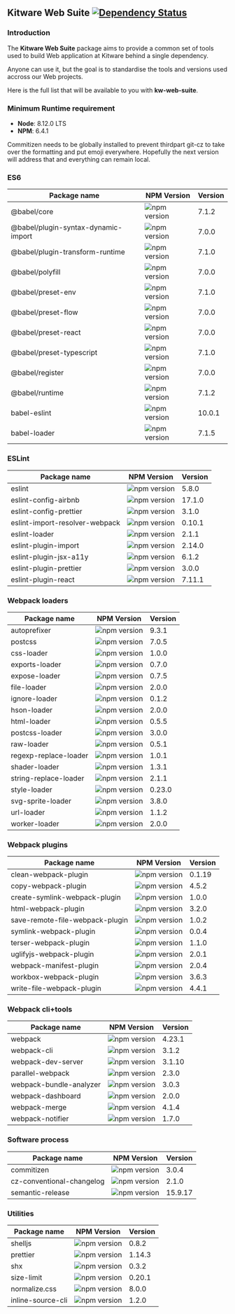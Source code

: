 ## Kitware Web Suite [![Dependency Status](https://img.shields.io/david/kitware/kw-web-suite.svg)](https://david-dm.org/kitware/kw-web-suite)

### Introduction

The **Kitware Web Suite** package aims to provide a common
set of tools used to build Web application at Kitware behind
a single dependency.

Anyone can use it, but the goal is to standardise
the tools and versions used accross our Web projects.

Here is the full list that will be available to you with **kw-web-suite**.

### Minimum Runtime requirement

- __Node__: 8.12.0 LTS
- __NPM__: 6.4.1

Commitizen needs to be globally installed to prevent thirdpart git-cz to take over the formatting and put emoji everywhere. Hopefully the next version will address that and everything can remain local.

### ES6

Package name                            | NPM Version                                                      | Version
--------------------------------------- | ---------------------------------------------------------------- | ---------
@babel/core                             | ![npm version](https://badge.fury.io/js/%40babel%2Fcore.svg)     | 7.1.2
@babel/plugin-syntax-dynamic-import     | ![npm version](https://badge.fury.io/js/%40babel%2Fplugin-syntax-dynamic-import.svg)  | 7.0.0
@babel/plugin-transform-runtime         | ![npm version](https://badge.fury.io/js/%40babel%2Fplugin-transform-runtime.svg)  | 7.1.0
@babel/polyfill                         | ![npm version](https://badge.fury.io/js/%40babel%2Fpolyfill.svg)      | 7.0.0
@babel/preset-env                       | ![npm version](https://badge.fury.io/js/%40babel%2Fpreset-env.svg)    | 7.1.0
@babel/preset-flow                      | ![npm version](https://badge.fury.io/js/%40babel%2Fpreset-flow.svg)   | 7.0.0
@babel/preset-react                     | ![npm version](https://badge.fury.io/js/%40babel%2Fpreset-react.svg)  | 7.0.0
@babel/preset-typescript                | ![npm version](https://badge.fury.io/js/%40babel%2Fpreset-typescript.svg)  | 7.1.0
@babel/register                         | ![npm version](https://badge.fury.io/js/%40babel%2Fregister.svg) | 7.0.0
@babel/runtime                          | ![npm version](https://badge.fury.io/js/%40babel%2Fruntime.svg)  | 7.1.2
babel-eslint                            | ![npm version](https://badge.fury.io/js/babel-eslint.svg)        | 10.0.1
babel-loader                            | ![npm version](https://badge.fury.io/js/babel-loader.svg)        | 7.1.5

### ESLint

Package name                   | NPM Version                                                                | Version
------------------------------ | -------------------------------------------------------------------------- | --------
eslint                         | ![npm version](https://badge.fury.io/js/eslint.svg)                        | 5.8.0
eslint-config-airbnb           | ![npm version](https://badge.fury.io/js/eslint-config-airbnb.svg)          | 17.1.0
eslint-config-prettier         | ![npm version](https://badge.fury.io/js/eslint-config-prettier.svg)        | 3.1.0
eslint-import-resolver-webpack | ![npm version](https://badge.fury.io/js/eslint-import-resolver-webpack.svg)| 0.10.1
eslint-loader                  | ![npm version](https://badge.fury.io/js/eslint-loader.svg)                 | 2.1.1
eslint-plugin-import           | ![npm version](https://badge.fury.io/js/eslint-plugin-import.svg)          | 2.14.0
eslint-plugin-jsx-a11y         | ![npm version](https://badge.fury.io/js/eslint-plugin-jsx-a11y.svg)        | 6.1.2
eslint-plugin-prettier         | ![npm version](https://badge.fury.io/js/eslint-plugin-prettier.svg)        | 3.0.0
eslint-plugin-react            | ![npm version](https://badge.fury.io/js/eslint-plugin-react.svg)           | 7.11.1

### Webpack loaders

Package name          | NPM Version                                                       | Version
--------------------- | ----------------------------------------------------------------- | --------
autoprefixer          | ![npm version](https://badge.fury.io/js/autoprefixer.svg)         | 9.3.1
postcss               | ![npm version](https://badge.fury.io/js/postcss.svg)              | 7.0.5
css-loader            | ![npm version](https://badge.fury.io/js/css-loader.svg)           | 1.0.0
exports-loader        | ![npm version](https://badge.fury.io/js/exports-loader.svg)       | 0.7.0
expose-loader         | ![npm version](https://badge.fury.io/js/expose-loader.svg)        | 0.7.5
file-loader           | ![npm version](https://badge.fury.io/js/file-loader.svg)          | 2.0.0
ignore-loader         | ![npm version](https://badge.fury.io/js/ignore-loader.svg)        | 0.1.2
hson-loader           | ![npm version](https://badge.fury.io/js/hson-loader.svg)          | 2.0.0
html-loader           | ![npm version](https://badge.fury.io/js/html-loader.svg)          | 0.5.5
postcss-loader        | ![npm version](https://badge.fury.io/js/postcss-loader.svg)       | 3.0.0
raw-loader            | ![npm version](https://badge.fury.io/js/raw-loader.svg)           | 0.5.1
regexp-replace-loader | ![npm version](https://badge.fury.io/js/regexp-replace-loader.svg)| 1.0.1
shader-loader         | ![npm version](https://badge.fury.io/js/shader-loader.svg)        | 1.3.1
string-replace-loader | ![npm version](https://badge.fury.io/js/string-replace-loader.svg)| 2.1.1
style-loader          | ![npm version](https://badge.fury.io/js/style-loader.svg)         | 0.23.0
svg-sprite-loader     | ![npm version](https://badge.fury.io/js/svg-sprite-loader.svg)    | 3.8.0
url-loader            | ![npm version](https://badge.fury.io/js/url-loader.svg)           | 1.1.2
worker-loader         | ![npm version](https://badge.fury.io/js/worker-loader.svg)        | 2.0.0

### Webpack plugins

Package name                    | NPM Version                                                                  | Version
------------------------------- | ---------------------------------------------------------------------------- | --------
clean-webpack-plugin            | ![npm version](https://badge.fury.io/js/clean-webpack-plugin.svg)            | 0.1.19
copy-webpack-plugin             | ![npm version](https://badge.fury.io/js/copy-webpack-plugin.svg)             | 4.5.2
create-symlink-webpack-plugin   | ![npm version](https://badge.fury.io/js/create-symlink-webpack-plugin.svg)   | 1.0.0
html-webpack-plugin             | ![npm version](https://badge.fury.io/js/html-webpack-plugin.svg)             | 3.2.0
save-remote-file-webpack-plugin | ![npm version](https://badge.fury.io/js/save-remote-file-webpack-plugin.svg) | 1.0.2
symlink-webpack-plugin          | ![npm version](https://badge.fury.io/js/symlink-webpack-plugin.svg)          | 0.0.4
terser-webpack-plugin           | ![npm version](https://badge.fury.io/js/terser-webpack-plugin.svg)           | 1.1.0
uglifyjs-webpack-plugin         | ![npm version](https://badge.fury.io/js/uglifyjs-webpack-plugin.svg)         | 2.0.1
webpack-manifest-plugin         | ![npm version](https://badge.fury.io/js/webpack-manifest-plugin.svg)         | 2.0.4
workbox-webpack-plugin          | ![npm version](https://badge.fury.io/js/workbox-webpack-plugin.svg)          | 3.6.3
write-file-webpack-plugin       | ![npm version](https://badge.fury.io/js/write-file-webpack-plugin.svg)       | 4.4.1


### Webpack cli+tools

Package name            | NPM Version                                                           | Version
----------------------- | --------------------------------------------------------------------- | --------
webpack                 | ![npm version](https://badge.fury.io/js/webpack.svg)                  | 4.23.1
webpack-cli             | ![npm version](https://badge.fury.io/js/webpack-cli.svg)              | 3.1.2
webpack-dev-server      | ![npm version](https://badge.fury.io/js/webpack-dev-server.svg)       | 3.1.10
parallel-webpack        | ![npm version](https://badge.fury.io/js/parallel-webpack.svg)         | 2.3.0
webpack-bundle-analyzer | ![npm version](https://badge.fury.io/js/webpack-bundle-analyzer.svg)  | 3.0.3
webpack-dashboard       | ![npm version](https://badge.fury.io/js/webpack-dashboard.svg)        | 2.0.0
webpack-merge           | ![npm version](https://badge.fury.io/js/webpack-merge.svg)            | 4.1.4
webpack-notifier        | ![npm version](https://badge.fury.io/js/webpack-notifier.svg)         | 1.7.0

### Software process

Package name              | NPM Version                                                            | Version
------------------------- | ---------------------------------------------------------------------- | --------
commitizen                | ![npm version](https://badge.fury.io/js/commitizen.svg)                | 3.0.4
cz-conventional-changelog | ![npm version](https://badge.fury.io/js/cz-conventional-changelog.svg) | 2.1.0
semantic-release          | ![npm version](https://badge.fury.io/js/semantic-release.svg)          | 15.9.17

### Utilities

Package name      | NPM Version                                                    | Version
----------------- | -------------------------------------------------------------- | --------
shelljs           | ![npm version](https://badge.fury.io/js/shelljs.svg)           | 0.8.2
prettier          | ![npm version](https://badge.fury.io/js/prettier.svg)          | 1.14.3
shx               | ![npm version](https://badge.fury.io/js/shx.svg)               | 0.3.2
size-limit        | ![npm version](https://badge.fury.io/js/size-limit.svg)        | 0.20.1
normalize.css     | ![npm version](https://badge.fury.io/js/normalize.css.svg)     | 8.0.0
inline-source-cli | ![npm version](https://badge.fury.io/js/inline-source-cli.svg) | 1.2.0

